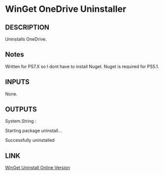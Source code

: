 # WinGet OneDrive Uninstaller

## DESCRIPTION

Uninstalls OneDrive.

## Notes

Written for PS7.X so I dont have to install Nuget. Nuget is required for PS5.1.

## INPUTS

None.

## OUTPUTS

System.String :

Starting package uninstall...

Successfully uninstalled

## LINK

[WinGet Uninstall Online Version](https://learn.microsoft.com/en-us/windows/package-manager/winget/uninstall)
